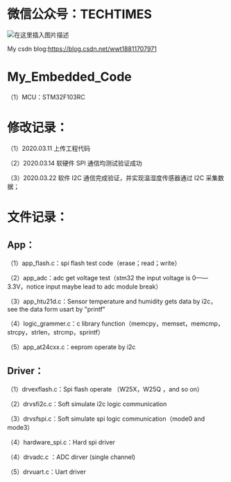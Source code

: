 # 微信公众号：TECHTIMES

![在这里插入图片描述](https://img-blog.csdnimg.cn/2019041217263134.jpg)

My csdn blog:https://blog.csdn.net/wwt18811707971

# My_Embedded_Code

（1）MCU：STM32F103RC


# 修改记录：

（1）2020.03.11 上传工程代码

（2）2020.03.14 软硬件 SPI 通信均测试验证成功

（3）2020.03.22 软件 I2C 通信完成验证，并实现温湿度传感器通过 I2C 采集数据；


# 文件记录：

## App：

（1）app_flash.c：spi flash test code（erase；read；write）

（2）app_adc：adc get voltage test（stm32 the input voltage is 0——3.3V，notice input maybe lead to adc module break）

（3）app_htu21d.c：Sensor temperature and humidity gets data by i2c，see the data form usart by "printf"

（4）logic_grammer.c：c library function（memcpy，memset，memcmp，strcpy，strlen，strcmp，sprintf）

（5）app_at24cxx.c：eeprom operate by i2c


## Driver：
（1）drvexflash.c：Spi flash operate （W25X，W25Q ，and so on）

（2）drvsfi2c.c：Soft simulate i2c logic communication

（3）drvsfspi.c：Soft simulate spi logic communication（mode0 and mode3）

（4）hardware_spi.c：Hard spi driver

（4）drvadc.c ：ADC dirver (single channel)

（5）drvuart.c：Uart driver 









